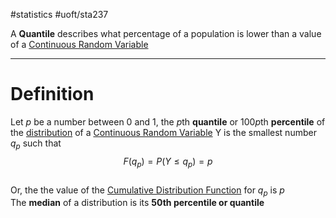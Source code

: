 #statistics #uoft/sta237 

A **Quantile** describes what percentage of a population is lower than a value of a [Continuous Random Variable](Continuous%20Random%20Variable.md)

---
# Definition
Let $p$ be a number between 0 and 1, the *p*th **quantile** or 100*p*th **percentile** of the [distribution](Probability%20Distribution) of a [Continuous Random Variable](Continuous%20Random%20Variable.md) Y is the smallest number $q_{p}$ such that $$F(q_{p})=P(Y \leq q_{p})=p$$  
Or, the the value of the [Cumulative Distribution Function](Cumulative%20Distribution%20Function.md) for $q_{p}$ is $p$  
The **median** of a distribution is its **50th percentile or quantile**
